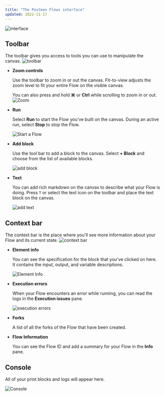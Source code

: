 ```yaml
---
title: "The Postman Flows interface"
updated: 2022-11-17
---
```


![interface](https://assets.postman.com/postman-labs-docs/interface/updated-interface-main.png)

## Toolbar

The toolbar gives you access to tools you can use to manipulate the canvas.
![toolbar](https://assets.postman.com/postman-labs-docs/interface/updated-interface-tool-bar.png)

- **Zoom controls**

  Use the toolbar to zoom in or out the canvas. Fit-to-view adjusts the zoom level to fit your entire Flow on the visible canvas.

  You can also press and hold **⌘** or **Ctrl** while scrolling to zoom in or out.
  ![Zoom](https://assets.postman.com/postman-labs-docs/interface/updated-interface-zoom-controls.gif)

- **Run**

  Select **Run** to start the Flow you've built on the canvas. During an active run, select **Stop** to stop the Flow.

  ![Start a Flow](https://assets.postman.com/postman-labs-docs/interface/updated-interface-start-flow.gif)

- **Add block**

  Use the tool bar to add a block to the canvas. Select **+ Block** and choose from the list of available blocks.

  ![add block](https://assets.postman.com/postman-labs-docs/interface/updated-interface-add-block.gif)

- **Text**

  You can add rich markdown on the canvas to describe what your Flow is doing. Press `T` or select the text icon on the toolbar and place the text block on the canvas.

  ![add text](https://assets.postman.com/postman-labs-docs/interface/updated-interface-add-annotations.gif)

## Context bar

The context bar is the place where you'll see more information about your Flow and its current state.
![context bar](https://assets.postman.com/postman-labs-docs/interface/updated-interface-context-bar.png)

- **Element info**

  You can see the specification for the block that you've clicked on here. It contains the input, output, and variable descriptions.

  ![Element Info](https://assets.postman.com/postman-labs-docs/interface/updated-interface-element-info.gif)

- **Execution errors**

  When your Flow encounters an error while running, you can read the logs in the **Execution issues** pane.

  ![execution errors](https://assets.postman.com/postman-labs-docs/interface/updated-interface-execution-error.gif)

- **Forks**

  A list of all the forks of the Flow that have been created.

- **Flow Information**

  You can see the Flow ID and add a summary for your Flow in the **Info** pane.

## Console

  All of your print blocks and logs will appear here.

  ![Console](https://assets.postman.com/postman-labs-docs/interface/console.gif)
